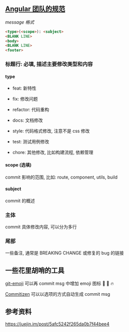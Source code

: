 ## [Angular 团队的规范](https://link.zhihu.com/?target=https%3A//github.com/angular/angular.js/blob/master/DEVELOPERS.md%23-git-commit-guidelines)

_message 格式_

<!-- prettier-ignore -->
```html
<type>(<scope>): <subject>
<BLANK LINE>
<body>
<BLANK LINE>
<footer>
```

### 标题行: 必填, 描述主要修改类型和内容

#### type

- feat: 新特性

- fix: 修改问题

- refactor: 代码重构

- docs: 文档修改

- style: 代码格式修改, 注意不是 css 修改

- test: 测试用例修改

- chore: 其他修改, 比如构建流程, 依赖管理

#### scope (选填)

commit 影响的范围, 比如: route, component, utils, build

#### subject

commit 的概述

### 主体

commit 具体修改内容, 可以分为多行

### 尾部

一些备注, 通常是 BREAKING CHANGE 或修复的 bug 的链接

## 一些花里胡哨的工具

[git-emoji](https://gitmoji.carloscuesta.me/) 可以再 commit msg 中增加 emoji 图标 :pencil: :rocket: :fire:

[Commitizen](https://www.jianshu.com/p/d264f88d13a4) 可以以选项的方式自动生成 commit msg

## 参考资料

https://juejin.im/post/5afc5242f265da0b7f44bee4

